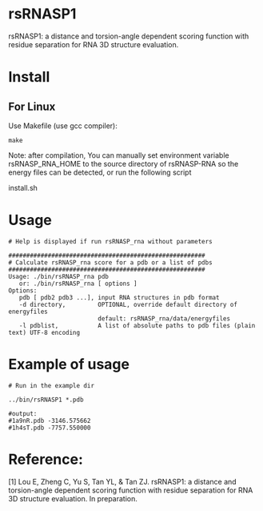 

# rsRNASP1
rsRNASP1: a distance and torsion-angle dependent scoring function with residue separation for RNA 3D structure evaluation.


# Install

## For Linux

Use Makefile (use gcc compiler):

```
make
```


Note: after compilation, You can manually set environment variable rsRNASP_RNA_HOME to the source directory of rsRNASP-RNA so the energy files can be detected, or run the following script 

install.sh 


# Usage

```
# Help is displayed if run rsRNASP_rna without parameters

#######################################################
# Calculate rsRNASP_rna score for a pdb or a list of pdbs
#######################################################
Usage: ./bin/rsRNASP_rna pdb 
   or: ./bin/rsRNASP_rna [ options ] 
Options:
   pdb [ pdb2 pdb3 ...], input RNA structures in pdb format
   -d directory,         OPTIONAL, override default directory of energyfiles
                         default: rsRNASP_rna/data/energyfiles
   -l pdblist,           A list of absolute paths to pdb files (plain text) UTF-8 encoding

```


# Example of usage

```
# Run in the example dir

../bin/rsRNASP1 *.pdb

#output:
#1a9nR.pdb -3146.575662
#1h4sT.pdb -7757.550000

```




# Reference:
[1] Lou E, Zheng C, Yu S, Tan YL, & Tan ZJ. rsRNASP1: a distance and torsion-angle dependent scoring function with residue separation for RNA 3D structure evaluation. In preparation.

